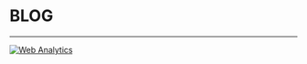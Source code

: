 # BLOG

- - -

<!-- Default Statcounter code for Nullcodes
https://usheninte.github.io/nullcodes/ -->
<script type="text/javascript">
var sc_project=11887730; 
var sc_invisible=0; 
var sc_security="0686a078"; 
var sc_https=1; 
var scJsHost = (("https:" == document.location.protocol) ?
"https://secure." : "http://www.");
document.write("<sc"+"ript type='text/javascript' src='" +
scJsHost+
"statcounter.com/counter/counter.js'></"+"script>");
</script>
<noscript><div class="statcounter"><a title="Web Analytics"
href="http://statcounter.com/" target="_blank"><img
class="statcounter"
src="//c.statcounter.com/11887730/0/0686a078/0/" alt="Web
Analytics"></a></div></noscript>
<!-- End of Statcounter Code -->